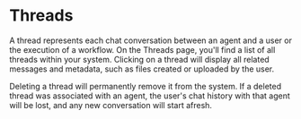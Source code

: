 # Threads

A thread represents each chat conversation between an agent and a user or the execution of a workflow. On the Threads page, you'll find a list of all threads within your system. Clicking on a thread will display all related messages and metadata, such as files created or uploaded by the user.

Deleting a thread will permanently remove it from the system. If a deleted thread was associated with an agent, the user's chat history with that agent will be lost, and any new conversation will start afresh.
